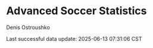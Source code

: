 # Advanced Soccer Statistics
Denis Ostroushko

<!-- gfm -->

Last successful data update: 2025-06-13 07:31:06 CST
